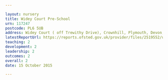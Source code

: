 ```yaml
---

layout: nursery
title: Widey Court Pre-School
urn: 117247
postcode: PL6 5UB
address: Widey Court ( off Trewithy Drive), Crownhill, Plymouth, Devon, PL6 5UB
latestReportUrl: https://reports.ofsted.gov.uk/provider/files/2519552/urn/117247.pdf
teaching: 2
development: 2
leadership: 2
outcomes: 2
overall: 2
date: 15 October 2015

---
```

